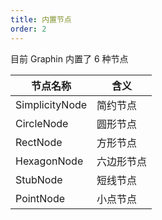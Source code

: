 ```yaml
---
title: 内置节点
order: 2
---
```


目前 Graphin 内置了 6 种节点

| 节点名称       | 含义       |
| -------------- | ---------- |
| SimplicityNode | 简约节点   |
| CircleNode     | 圆形节点   |
| RectNode       | 方形节点   |
| HexagonNode    | 六边形节点 |
| StubNode       | 短线节点   |
| PointNode      | 小点节点   |
